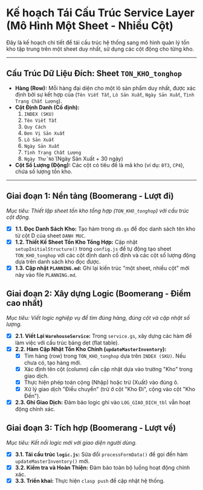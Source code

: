 # Kế hoạch Tái Cấu Trúc Service Layer (Mô Hình Một Sheet - Nhiều Cột)

Đây là kế hoạch chi tiết để tái cấu trúc hệ thống sang mô hình quản lý tồn kho tập trung trên một sheet duy nhất, sử dụng các cột động cho từng kho.

---

## Cấu Trúc Dữ Liệu Đích: Sheet `TON_KHO_tonghop`

*   **Hàng (Row):** Mỗi hàng đại diện cho một lô sản phẩm duy nhất, được xác định bởi sự kết hợp của (`Tên Viết Tắt`, `Lô Sản Xuất`, `Ngày Sản Xuất`, `Tình Trạng Chất Lượng`).
*   **Cột Định Danh (Cố định):**
    1.  `INDEX (SKU)`
    2.  `Tên Viết Tắt`
    3.  `Quy Cách`
    4.  `Đơn Vị Sản Xuất`
    5.  `Lô Sản Xuất`
    6.  `Ngày Sản Xuất`
    7.  `Tình Trạng Chất Lượng`
    8.  `Ngày Thử Nổ` (Ngày Sản Xuất + 30 ngày)
*   **Cột Số Lượng (Động):** Các cột có tiêu đề là mã kho (ví dụ: `ĐT3`, `CP4`), chứa số lượng tồn kho.

---

## Giai đoạn 1: Nền tảng (Boomerang - Lượt đi)

*Mục tiêu: Thiết lập sheet tồn kho tổng hợp (`TON_KHO_tonghop`) với cấu trúc cột động.*

- [x] **1.1. Đọc Danh Sách Kho:** Tạo hàm trong `db.gs` để đọc danh sách tên kho từ cột D của sheet `DANH MUC`.
- [x] **1.2. Thiết Kế Sheet Tồn Kho Tổng Hợp:** Cập nhật `setupInitialStructure()` trong `config.js` để tự động tạo sheet `TON_KHO_tonghop` với các cột định danh cố định và các cột số lượng động dựa trên danh sách kho đọc được.
- [x] **1.3. Cập nhật `PLANNING.md`:** Ghi lại kiến trúc "một sheet, nhiều cột" mới này vào file `PLANNING.md`.

## Giai đoạn 2: Xây dựng Logic (Boomerang - Điểm cao nhất)

*Mục tiêu: Viết logic nghiệp vụ để tìm đúng hàng, đúng cột và cập nhật số lượng.*

- [x] **2.1. Viết Lại `WarehouseService`:** Trong `service.gs`, xây dựng các hàm để làm việc với cấu trúc bảng dẹt (flat table).
- [x] **2.2. Hàm Cập Nhật Tồn Kho Chính (`updateMasterInventory`):**
    - [x] Tìm hàng (row) trong `TON_KHO_tonghop` dựa trên `INDEX (SKU)`. Nếu chưa có, tạo hàng mới.
    - [x] Xác định tên cột (column) cần cập nhật dựa vào trường "Kho" trong giao dịch.
    - [x] Thực hiện phép toán cộng (Nhập) hoặc trừ (Xuất) vào đúng ô.
    - [x] Xử lý giao dịch "Điều chuyển" (trừ ở cột "Kho Đi", cộng vào cột "Kho Đến").
- [x] **2.3. Ghi Giao Dịch:** Đảm bảo logic ghi vào `LOG_GIAO_DICH_tbl` vẫn hoạt động chính xác.

## Giai đoạn 3: Tích hợp (Boomerang - Lượt về)

*Mục tiêu: Kết nối logic mới với giao diện người dùng.*

- [x] **3.1. Tái cấu trúc `logic.js`:** Sửa đổi `processFormData()` để gọi đến hàm `updateMasterInventory()` mới.
- [x] **3.2. Kiểm tra và Hoàn Thiện:** Đảm bảo toàn bộ luồng hoạt động chính xác.
- [x] **3.3. Triển khai:** Thực hiện `clasp push` để cập nhật hệ thống.
